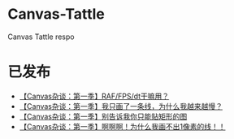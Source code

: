 Canvas-Tattle
=============

Canvas Tattle respo

已发布
====
- [【Canvas杂谈：第一季】RAF/FPS/dt干嘛用？](https://github.com/hongru/Canvas-Tattle/issues/1)
- [【Canvas杂谈：第一季】我只画了一条线，为什么我越来越慢？](https://github.com/hongru/Canvas-Tattle/issues/2)
- [【Canvas杂谈：第一季】别告诉我你只能贴矩形的图](https://github.com/hongru/Canvas-Tattle/issues/3)
- [【Canvas杂谈：第一季】啊啊啊！为什么我画不出1像素的线！！](https://github.com/hongru/Canvas-Tattle/issues/13)
